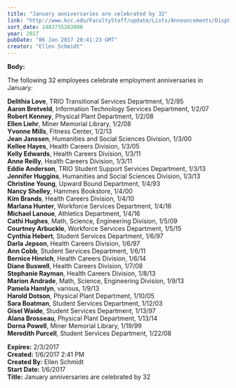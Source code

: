 ```yaml
---
title: "January anniversaries are celebrated by 32"
link: "http://www.kcc.edu/FacultyStaff/update/Lists/Announcements/DispForm.aspx?ID=2358"
sort_date: 1483735283000
year: 2017
pubDate: "06 Jan 2017 20:41:23 GMT"
creator: "Ellen Schmidt"
---
```


<div><b>Body:</b> <div class="ExternalClassE22CCC5CBB5244C48971B61D1F1AC5C6"><p>​The following 32 employees celebrate employment anniversaries in January:</p>
<p><strong>Delithia Love</strong>, TRIO Transitional Services Department, 1/2/95<br /><strong>Aaron Bretveld</strong>, Information Technology Services Department, 1/2/07<br /><strong>Robert Kenney</strong>, Physical Plant Department, 1/2/08<br /><strong>Ellen Liehr</strong>, Miner Memorial Library, 1/2/08<br /><strong>Yvonne Mills</strong>, Fitness Center, 1/2/13<br /><strong>Jean Janssen</strong>, Humanities and Social Sciences Division, 1/3/00<br /><strong>Kellee Hayes</strong>, Health Careers Division, 1/3/05<br /><strong>Kelly Edwards</strong>, Health Careers Division, 1/3/11<br /><strong>Anne Reilly</strong>, Health Careers Division, 1/3/11<br /><strong>Eddie Anderson</strong>, TRIO Student Support Services Department, 1/3/13<br /><strong>Jennifer Huggins</strong>, Humanities and Social Sciences Division, 1/3/13 <br /><strong>Christine Young</strong>, Upward Bound Department, 1/4/93<br /><strong>Nancy Shelley</strong>, Hammes Bookstore, 1/4/00<br /><strong>Kim Brands</strong>, Health Careers Division, 1/4/10<br /><strong>Marlana Hunter</strong>, Workforce Services Department, 1/4/16<br /><strong>Michael Lanoue</strong>, Athletics Department, 1/4/16<br /><strong>Cathi Hughes</strong>, Math, Science, Engineering Division, 1/5/09<br /><strong>Courtney Arbuckle</strong>, Workforce Services Department, 1/5/15<br /><strong>Cynthia Hebert</strong>, Student Services Department, 1/6/97<br /><strong>Darla Jepson</strong>, Health Careers Division, 1/6/97<br /><strong>Ann Cobb</strong>, Student Services Department, 1/6/11<br /><strong>Bernice Hinrich</strong>, Health Careers Division, 1/6/14<br /><strong>Diane Buswell</strong>, Health Careers Division, 1/7/08<br /><strong>Stephanie Rayman</strong>, Health Careers Division, 1/8/13<br /><strong>Marion Andrade</strong>, Math, Science, Engineering Division, 1/9/13<br /><strong>Pamela Hamlyn</strong>, various, 1/9/13<br /><strong>Harold Dotson</strong>, Physical Plant Department, 1/10/05<br /><strong>Sara Boatman</strong>, Student Services Department, 1/12/03<br /><strong>Gisel Waide</strong>, Student Services Department, 1/13/97<br /><strong>Alana Brosseau</strong>, Physical Plant Department, 1/13/14<br /><strong>Dorna Powell</strong>, Miner Memorial Library, 1/19/99<br /><strong>Meredith Purcell</strong>, Student Services Department, 1/22/08</p></div></div>
<div><b>Expires:</b> 2/3/2017</div>
<div><b>Created:</b> 1/6/2017 2:41 PM</div>
<div><b>Created By:</b> Ellen Schmidt</div>
<div><b>Start Date:</b> 1/6/2017</div>
<div><b>Title:</b> January anniversaries are celebrated by 32</div>
